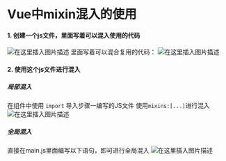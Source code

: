 ﻿# Vue中mixin混入的使用
#### 1. 创建一个js文件，里面写着可以混入使用的代码
![在这里插入图片描述](https://img-blog.csdnimg.cn/1ca491d37d554d0a856279aa14294ee0.png?x-oss-process=image/watermark,type_d3F5LXplbmhlaQ,shadow_50,text_Q1NETiBAQ2h1YW5ZYW5nIENoZW4=,size_11,color_FFFFFF,t_70,g_se,x_16)
里面写着可以混合复用的代码：
![在这里插入图片描述](https://img-blog.csdnimg.cn/380dc69cb5024c0da3c449b34e6bdc16.png?x-oss-process=image/watermark,type_d3F5LXplbmhlaQ,shadow_50,text_Q1NETiBAQ2h1YW5ZYW5nIENoZW4=,size_20,color_FFFFFF,t_70,g_se,x_16)
#### 2. 使用这个js文件进行混入
##### 局部混入
在组件中使用 `import` 导入步骤一编写的JS文件
使用`mixins:[...]`进行混入
![在这里插入图片描述](https://img-blog.csdnimg.cn/8d8dbe71d5e1409b80db56c026367c44.png?x-oss-process=image/watermark,type_d3F5LXplbmhlaQ,shadow_50,text_Q1NETiBAQ2h1YW5ZYW5nIENoZW4=,size_20,color_FFFFFF,t_70,g_se,x_16)
##### 全局混入
直接在main.js里面编写以下语句，即可进行全局混入
![在这里插入图片描述](https://img-blog.csdnimg.cn/46ea3bba34204507be630be5d7752536.png?x-oss-process=image/watermark,type_d3F5LXplbmhlaQ,shadow_50,text_Q1NETiBAQ2h1YW5ZYW5nIENoZW4=,size_20,color_FFFFFF,t_70,g_se,x_16)

